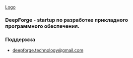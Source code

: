 [Logo](https://github.com/DeepForge-Technology/.github/blob/master/profile/Logo/png/MainLogo256.png)

### DeepForge - startup по разработке прикладного программного обеспечения.

### Поддержка
- deepforge.technology@gmail.com

<!-- ## Спонсортство -->


<!--

**Here are some ideas to get you started:**

🙋‍♀️ A short introduction - what is your organization all about?
🌈 Contribution guidelines - how can the community get involved?
👩‍💻 Useful resources - where can the community find your docs? Is there anything else the community should know?
🍿 Fun facts - what does your team eat for breakfast?
🧙 Remember, you can do mighty things with the power of [Markdown](https://docs.github.com/github/writing-on-github/getting-started-with-writing-and-formatting-on-github/basic-writing-and-formatting-syntax)
-->
